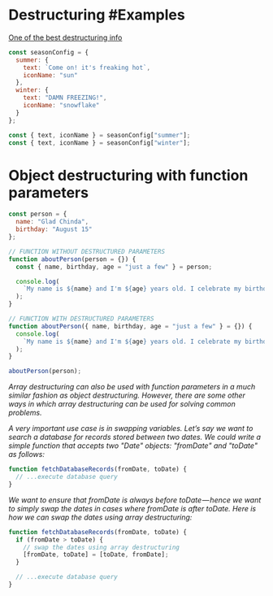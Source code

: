 # Destructuring #Examples

[One of the best destructuring info](https://codeburst.io/es6-destructuring-the-complete-guide-7f842d08b98f)

```js
const seasonConfig = {
  summer: {
    text: `Come on! it's freaking hot`,
    iconName: "sun"
  },
  winter: {
    text: "DAMN FREEZING!",
    iconName: "snowflake"
  }
};

const { text, iconName } = seasonConfig["summer"];
const { text, iconName } = seasonConfig["winter"];
```

# Object destructuring with function parameters

```js
const person = {
  name: "Glad Chinda",
  birthday: "August 15"
};

// FUNCTION WITHOUT DESTRUCTURED PARAMETERS
function aboutPerson(person = {}) {
  const { name, birthday, age = "just a few" } = person;

  console.log(
    `My name is ${name} and I'm ${age} years old. I celebrate my birthday on ${birthday} every year.`
  );
}

// FUNCTION WITH DESTRUCTURED PARAMETERS
function aboutPerson({ name, birthday, age = "just a few" } = {}) {
  console.log(
    `My name is ${name} and I'm ${age} years old. I celebrate my birthday on ${birthday} every year.`
  );
}

aboutPerson(person);
```

_Array destructuring can also be used with function parameters in a much similar fashion as object destructuring. However, there are some other ways in which array destructuring can be used for solving common problems._

_A very important use case is in swapping variables. Let’s say we want to search a database for records stored between two dates. We could write a simple function that accepts two "Date" objects: "fromDate" and "toDate" as follows:_

```js
function fetchDatabaseRecords(fromDate, toDate) {
  // ...execute database query
}
```

_We want to ensure that fromDate is always before toDate — hence we want to simply swap the dates in cases where fromDate is after toDate. Here is how we can swap the dates using array destructuring:_

```js
function fetchDatabaseRecords(fromDate, toDate) {
  if (fromDate > toDate) {
    // swap the dates using array destructuring
    [fromDate, toDate] = [toDate, fromDate];
  }

  // ...execute database query
}
```
